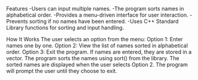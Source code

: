 Features
-Users can input multiple names.
-The program sorts names in alphabetical order.
-Provides a menu-driven interface for user interaction.
-Prevents sorting if no names have been entered.
-Uses C++ Standard Library functions for sorting and input handling.

How It Works
The user selects an option from the menu:
Option 1: Enter names one by one.
Option 2: View the list of names sorted in alphabetical order.
Option 3: Exit the program.
If names are entered, they are stored in a vector<string>.
The program sorts the names using sort() from the <algorithm> library.
The sorted names are displayed when the user selects Option 2.
The program will prompt the user until they choose to exit.
